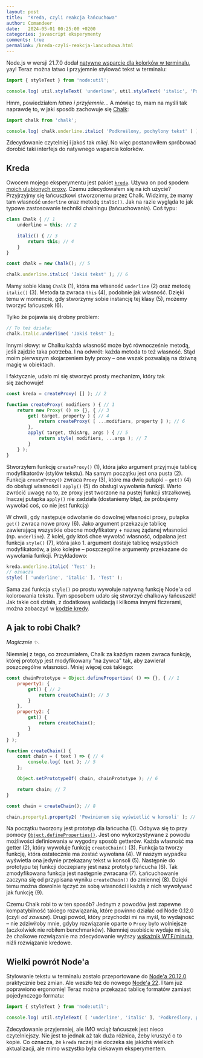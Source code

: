 ```yaml
---
layout: post
title:  "Kreda, czyli reakcja łańcuchowa"
author: Comandeer
date:   2024-05-01 00:25:00 +0200
categories: javascript eksperymenty
comments: true
permalink: /kreda-czyli-reakcja-lancuchowa.html
---
```


Node.js w wersji 21.7.0 dodał [natywne wsparcie dla kolorków w terminalu](https://nodejs.org/docs/latest-v21.x/api/util.html#utilstyletextformat-text), yay! Teraz można łatwo i przyjemnie stylować tekst w terminalu:

```javascript
import { styleText } from 'node:util';

console.log( util.styleText( 'underline', util.styleText( 'italic', 'Podkreślony, pochylony tekst' ) ) ),
```

Hmm, powiedziałem _łatwo i przyjemnie_… A mówiąc to, mam na myśli tak naprawdę to, w jaki sposób zachowuje się [Chalk](https://www.npmjs.com/package/chalk):

```javascript
import chalk from 'chalk';

console.log( chalk.underline.italic( 'Podkreślony, pochylony tekst' ) );
```

Zdecydowanie czytelniej i jakoś tak _milej_. No więc postanowiłem spróbować dorobić taki interfejs do natywnego wsparcia kolorków.

## Kreda

Owocem mojego eksperymentu jest pakiet [`kreda`](https://www.npmjs.com/package/kreda). Używa on pod spodem [moich ulubionych proxy](https://blog.comandeer.pl/uniwersalny-getter.html). Czemu zdecydowałem się na ich użycie? Przyjrzyjmy się łańcuszkowi stworzonemu przez Chalk. Widzimy, że mamy tam własność `underline` oraz metodę `italic()`. Jak na razie wygląda to jak typowe zastosowanie techniki chainingu (łańcuchowania). Coś typu:

```javascript
class Chalk { // 1
	underline = this; // 2

	italic() { // 3
		return this; // 4
	}
}

const chalk = new Chalk(); // 5

chalk.underline.italic( 'Jakiś tekst' ); // 6
```

Mamy sobie klasę `Chalk` (1), która ma własność `underline` (2) oraz metodę `italic()` (3). Metoda ta zwraca `this` (4), podobnie jak własność. Dzięki temu w momencie, gdy stworzymy sobie instancję tej klasy (5), możemy tworzyć łańcuszek (6).

Tylko że pojawia się drobny problem:

```javascript
// To też działa:
chalk.italic.underline( 'Jakiś tekst' );
```

Innymi słowy: w Chalku każda własność może być równocześnie metodą, jeśli zajdzie taka potrzeba. I na odwrót: każda metoda to też własność. Stąd moim pierwszym skojarzeniem były proxy – one wszak pozwalają na dziwną magię w obiektach.

I faktycznie, udało mi się stworzyć prosty mechanizm, który tak się zachowuje!

```javascript
const kreda = createProxy( [] ); // 2

function createProxy( modifiers ) { // 1
	return new Proxy( () => {}, { // 3
		get( target, property ) { // 4
			return createProxy( [ ...modifiers, property ] ); // 6
		},
		apply( target, thisArg, args ) { // 5
			return style( modifiers, ...args ); // 7
		}
	} );
}
```

Stworzyłem funkcję `createProxy()` (1), która jako argument przyjmuje tablicę modyfikatorów (stylów tekstu). Na samym początku jest ona pusta (2). Funkcja `createProxy()` zwraca `Proxy` (3), które ma dwie pułapki – `get()` (4) do obsługi własności i `apply()` (5) do obsługi wywołania funkcji. Warto zwrócić uwagę na to, ze proxy jest tworzone na pustej funkcji strzałkowej. Inaczej pułapka `apply()` nie zadziała (dostaniemy błąd, że próbujemy wywołać coś, co nie jest funkcją)

W chwili, gdy następuje odwołanie do dowolnej własności proxy, pułapka `get()` zwraca nowe proxy (6). Jako argument przekazuje tablicę zawierającą wszystkie obecne modyfikatory + nazwę żądanej własności (np. `underline`). Z kolei, gdy ktoś chce wywołać własność, odpalana jest funkcja `style()` (7), która jako 1. argument dostaje tablicę wszystkich modyfikatorów, a jako kolejne – poszczególne argumenty przekazane do wywołania funkcji. Przykładowo:

```javascript
kreda.underline.italic( 'Test' );
// oznacza
style( [ 'underline', 'italic' ], 'Test' );
```

Sama zaś funkcja `style()` po prostu wywołuje natywną funkcję Node'a od kolorowania tekstu. Tym sposobem udało się stworzyć chalkowy łańcuszek! Jak takie coś działa, z dodatkową walidacją i kilkoma innymi ficzerami, można zobaczyć w [kodzie kredy](https://github.com/Comandeer/kreda/blob/main/src/index.ts).

## A jak to robi Chalk?

_Magicznie ✨_.

Niemniej z tego, co zrozumiałem, Chalk za każdym razem zwraca funkcję, której prototyp jest modyfikowany "na żywca" tak, aby zawierał poszczególne własności. Mniej więcej coś takiego:

```javascript
const chainPrototype = Object.defineProperties( () => {}, { // 1
	property1: {
		get() { // 2
			return createChain(); // 3
		}
	},
	property2: {
		get() {
			return createChain();
		}
	}
} );

function createChain() {
	const chain = ( text ) => { // 4
		console.log( text ); // 5
	}; 

	Object.setPrototypeOf( chain, chainPrototype ); // 6

	return chain; // 7
}

const chain = createChain(); // 8

chain.property1.property2( 'Powinienem się wyświetlić w konsoli' ); // 9
```

Na początku tworzony jest prototyp dla łańcucha (1). Odbywa się to przy pomocy [`Object.defineProperties()`](https://developer.mozilla.org/en-US/docs/Web/JavaScript/Reference/Global_Objects/Object/defineProperties). Jest ono wykorzystywane z powodu możliwości definiowania w wygodny sposób getterów. Każda własność ma getter (2), który wywołuje funkcję `createChain()` (3). Funkcja ta tworzy funkcję, która ostatecznie ma zostać wywołana (4). W naszym wypadku wyświetla ona jedynie przekazany tekst w konsoli (5). Następnie do prototypu tej funkcji doczepiany jest nasz prototyp łańcucha (6). Tak zmodyfikowana funkcja jest następnie zwracana (7). Łańcuchowanie zaczyna się od przypisana wyniku `createChain()` do zmiennej (8). Dzięki temu można dowolnie łączyć ze sobą własności i każdą z nich wywoływać jak funkcję (9).

Czemu Chalk robi to w ten sposób? Jednym z powodów jest zapewne kompatybilność takiego rozwiązania, które powinno działać od Node 0.12.0 (czyli _od zawsze_). Drugi powód, który przychodzi mi na myśl, to wydajność – nie zdziwiłoby mnie, gdyby rozwiązanie oparte o `Proxy` było wolniejsze (aczkolwiek nie robiłem benchmarków). Niemniej osobiście wydaje mi się, że chalkowe rozwiązanie ma zdecydowanie wyższy [wskaźnik WTF/minuta](https://www.osnews.com/story/19266/wtfsm/), niźli rozwiązanie kredowe.

## Wielki powrót Node'a

Stylowanie tekstu w terminalu zostało przeportowane do [Node'a 20.12.0](https://nodejs.org/docs/latest-v20.x/api/util.html#utilstyletextformat-text) praktycznie bez zmian. Ale weszło też do nowego [Node'a 22](https://nodejs.org/api/util.html#utilstyletextformat-text). I tam już poprawiono ergonomię! Teraz można przekazać tablicę formatów zamiast pojedynczego formatu:

```javascript
import { styleText } from 'node:util';

console.log( util.styleText( [ 'underline', 'italic' ], 'Podkreślony, pochylony tekst' ) ),
```

Zdecydowanie przyjemniej, ale IMO wciąż łańcuszek jest nieco czytelniejszy. Nie jest to jednak aż tak duża różnica, żeby kruszyć o to kopie. Co oznacza, że `kreda` raczej nie doczeka się jakichś wielkich aktualizacji, ale mimo wszystko była ciekawym eksperymentem.

